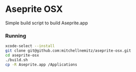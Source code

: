 # Aseprite OSX

Simple build script to build Aseprite.app

### Running

```bash
xcode-select --install
git clone git@github.com:mitchellnemitz/aseprite-osx.git
cd aseprite-osx
./build.sh
cp -R Aseprite.app /Applications
```
